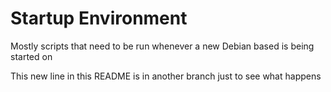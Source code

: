 # Startup Environment

Mostly scripts that need to be run whenever a new Debian based is being started on

This new line in this README is in another branch just to see what happens
